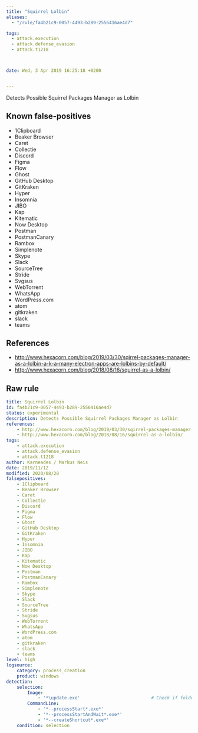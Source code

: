 ```yaml
---
title: "Squirrel Lolbin"
aliases:
  - "/rule/fa4b21c9-0057-4493-b289-2556416ae4d7"

tags:
  - attack.execution
  - attack.defense_evasion
  - attack.t1218



date: Wed, 3 Apr 2019 16:25:18 +0200


---
```


Detects Possible Squirrel Packages Manager as Lolbin

<!--more-->


## Known false-positives

* 1Clipboard
* Beaker Browser
* Caret
* Collectie
* Discord
* Figma
* Flow
* Ghost
* GitHub Desktop
* GitKraken
* Hyper
* Insomnia
* JIBO
* Kap
* Kitematic
* Now Desktop
* Postman
* PostmanCanary
* Rambox
* Simplenote
* Skype
* Slack
* SourceTree
* Stride
* Svgsus
* WebTorrent
* WhatsApp
* WordPress.com
* atom
* gitkraken
* slack
* teams



## References

* http://www.hexacorn.com/blog/2019/03/30/sqirrel-packages-manager-as-a-lolbin-a-k-a-many-electron-apps-are-lolbins-by-default/
* http://www.hexacorn.com/blog/2018/08/16/squirrel-as-a-lolbin/


## Raw rule
```yaml
title: Squirrel Lolbin
id: fa4b21c9-0057-4493-b289-2556416ae4d7
status: experimental
description: Detects Possible Squirrel Packages Manager as Lolbin
references:
    - http://www.hexacorn.com/blog/2019/03/30/sqirrel-packages-manager-as-a-lolbin-a-k-a-many-electron-apps-are-lolbins-by-default/
    - http://www.hexacorn.com/blog/2018/08/16/squirrel-as-a-lolbin/
tags:
    - attack.execution
    - attack.defense_evasion
    - attack.t1218
author: Karneades / Markus Neis
date: 2019/11/12
modified: 2020/08/28
falsepositives:
    - 1Clipboard
    - Beaker Browser
    - Caret
    - Collectie
    - Discord
    - Figma
    - Flow
    - Ghost
    - GitHub Desktop
    - GitKraken
    - Hyper
    - Insomnia
    - JIBO
    - Kap
    - Kitematic
    - Now Desktop
    - Postman
    - PostmanCanary
    - Rambox
    - Simplenote
    - Skype
    - Slack
    - SourceTree
    - Stride
    - Svgsus
    - WebTorrent
    - WhatsApp
    - WordPress.com
    - atom
    - gitkraken
    - slack
    - teams
level: high
logsource:
    category: process_creation
    product: windows
detection:
    selection:
        Image:
            - '*\update.exe'                           # Check if folder Name matches executed binary  \\(?P<first>[^\\]*)\\Update.*Start.{2}(?P<second>\1)\.exe (example: https://regex101.com/r/SGSQGz/2)
        CommandLine:
            - '*--processStart*.exe*'
            - '*--processStartAndWait*.exe*'
            - '*--createShortcut*.exe*'
    condition: selection

```
